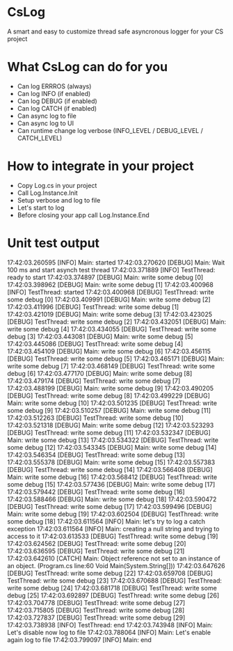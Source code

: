 # CsLog
A smart and easy to customize thread safe asyncronous logger for your CS project

# What CsLog can do for you
- Can log ERRROS (always)
- Can log INFO (if enabled)
- Can log DEBUG (if enabled)
- Can log CATCH (if enabled)
- Can async log to file
- Can async log to UI 
- Can runtime change log verbose (INFO_LEVEL / DEBUG_LEVEL / CATCH_LEVEL)

# How to integrate in your project
- Copy Log.cs in your project
- Call Log.Instance.Init
- Setup verbose and log to file
- Let's start to log
- Before closing your app call Log.Instance.End

# Unit test output
17:42:03.260595 [INFO] Main: started
17:42:03.270620 [DEBUG] Main: Wait 100 ms and start asynch test thread
17:42:03.371889 [INFO] TestThread: ready to start
17:42:03.374897 [DEBUG] Main: write some debug [0]
17:42:03.398962 [DEBUG] Main: write some debug [1]
17:42:03.400968 [INFO] TestThread: started
17:42:03.400968 [DEBUG] TestThread: write some debug [0]
17:42:03.409991 [DEBUG] Main: write some debug [2]
17:42:03.411996 [DEBUG] TestThread: write some debug [1]
17:42:03.421019 [DEBUG] Main: write some debug [3]
17:42:03.423025 [DEBUG] TestThread: write some debug [2]
17:42:03.432051 [DEBUG] Main: write some debug [4]
17:42:03.434055 [DEBUG] TestThread: write some debug [3]
17:42:03.443081 [DEBUG] Main: write some debug [5]
17:42:03.445086 [DEBUG] TestThread: write some debug [4]
17:42:03.454109 [DEBUG] Main: write some debug [6]
17:42:03.456115 [DEBUG] TestThread: write some debug [5]
17:42:03.465171 [DEBUG] Main: write some debug [7]
17:42:03.468149 [DEBUG] TestThread: write some debug [6]
17:42:03.477170 [DEBUG] Main: write some debug [8]
17:42:03.479174 [DEBUG] TestThread: write some debug [7]
17:42:03.488199 [DEBUG] Main: write some debug [9]
17:42:03.490205 [DEBUG] TestThread: write some debug [8]
17:42:03.499229 [DEBUG] Main: write some debug [10]
17:42:03.501235 [DEBUG] TestThread: write some debug [9]
17:42:03.510257 [DEBUG] Main: write some debug [11]
17:42:03.512263 [DEBUG] TestThread: write some debug [10]
17:42:03.521318 [DEBUG] Main: write some debug [12]
17:42:03.523293 [DEBUG] TestThread: write some debug [11]
17:42:03.532347 [DEBUG] Main: write some debug [13]
17:42:03.534322 [DEBUG] TestThread: write some debug [12]
17:42:03.543345 [DEBUG] Main: write some debug [14]
17:42:03.546354 [DEBUG] TestThread: write some debug [13]
17:42:03.555378 [DEBUG] Main: write some debug [15]
17:42:03.557383 [DEBUG] TestThread: write some debug [14]
17:42:03.566408 [DEBUG] Main: write some debug [16]
17:42:03.568412 [DEBUG] TestThread: write some debug [15]
17:42:03.577436 [DEBUG] Main: write some debug [17]
17:42:03.579442 [DEBUG] TestThread: write some debug [16]
17:42:03.588466 [DEBUG] Main: write some debug [18]
17:42:03.590472 [DEBUG] TestThread: write some debug [17]
17:42:03.599496 [DEBUG] Main: write some debug [19]
17:42:03.602504 [DEBUG] TestThread: write some debug [18]
17:42:03.611564 [INFO] Main: let's try to log a catch exception
17:42:03.611564 [INFO] Main: creating a null string and trying to access to it
17:42:03.613533 [DEBUG] TestThread: write some debug [19]
17:42:03.624562 [DEBUG] TestThread: write some debug [20]
17:42:03.636595 [DEBUG] TestThread: write some debug [21]
17:42:03.642610 [CATCH] Main: Object reference not set to an instance of an object. (Program.cs line:60 Void Main(System.String[]))
17:42:03.647626 [DEBUG] TestThread: write some debug [22]
17:42:03.659708 [DEBUG] TestThread: write some debug [23]
17:42:03.670688 [DEBUG] TestThread: write some debug [24]
17:42:03.681718 [DEBUG] TestThread: write some debug [25]
17:42:03.692897 [DEBUG] TestThread: write some debug [26]
17:42:03.704778 [DEBUG] TestThread: write some debug [27]
17:42:03.715805 [DEBUG] TestThread: write some debug [28]
17:42:03.727837 [DEBUG] TestThread: write some debug [29]
17:42:03.738938 [INFO] TestThread: end
17:42:03.743948 [INFO] Main: Let's disable now log to file
17:42:03.788064 [INFO] Main: Let's enable again log to file
17:42:03.799097 [INFO] Main: end



